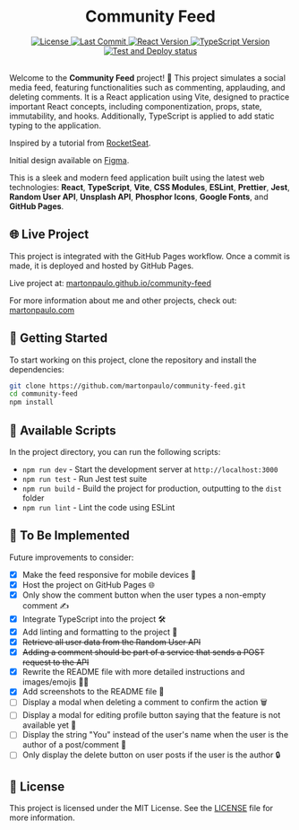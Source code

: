 <h1 align="center">Community Feed</h1>

<div align="center">
  <a href="https://github.com/martonpaulo/community-feed/blob/main/LICENSE">
    <img
      src="https://img.shields.io/github/license/martonpaulo/community-feed"
      alt="License"
    />
  </a>
  
  <a href="https://github.com/martonpaulo/community-feed/commits/main/">
    <img
      src="https://img.shields.io/github/last-commit/martonpaulo/community-feed"
      alt="Last Commit"
    />
  </a>
  
  <a href="https://github.com/martonpaulo/community-feed/blob/main/package.json">
    <img
      src="https://img.shields.io/github/package-json/dependency-version/martonpaulo/community-feed/react"
      alt="React Version"
    />
  </a>
  
  <a href="https://github.com/search?q=repo%3Amartonpaulo%2Fcommunity-feed++language%3ATypeScript">
    <img
      src="https://img.shields.io/github/package-json/dependency-version/martonpaulo/community-feed/dev/typescript"
      alt="TypeScript Version"
    />
  </a>
</div>

<div align="center">
  <a href="https://github.com/martonpaulo/community-feed/actions/workflows/deploy.yml">
    <img
      src="https://github.com/martonpaulo/community-feed/actions/workflows/deploy.yml/badge.svg"
      alt="Test and Deploy status"
    />
  </a>
</div>

<br />


Welcome to the **Community Feed** project! 🚀 This project simulates a social media feed, featuring functionalities such as commenting, applauding, and deleting comments. It is a React application using Vite, designed to practice important React concepts, including componentization, props, state, immutability, and hooks. Additionally, TypeScript is applied to add static typing to the application.

Inspired by a tutorial from [RocketSeat](https://www.rocketseat.com.br/).

Initial design available on [Figma](https://www.figma.com/design/6MfaDPdEh4Ke2COT7xNBcB/Community-Feed).

This is a sleek and modern feed application built using the latest web technologies: **React**, **TypeScript**, **Vite**, **CSS Modules**, **ESLint**, **Prettier**, **Jest**, **Random User API**, **Unsplash API**, **Phosphor Icons**, **Google Fonts**, and **GitHub Pages**.

## 🌐 Live Project

This project is integrated with the GitHub Pages workflow. Once a commit is made, it is deployed and hosted by GitHub Pages.

Live project at: [martonpaulo.github.io/community-feed](https://martonpaulo.github.io/community-feed)

For more information about me and other projects, check out: [martonpaulo.com](https://martonpaulo.com)

## 🚀 Getting Started

To start working on this project, clone the repository and install the dependencies:

```bash
git clone https://github.com/martonpaulo/community-feed.git
cd community-feed
npm install
```

## 📜 Available Scripts

In the project directory, you can run the following scripts:

- `npm run dev` - Start the development server at `http://localhost:3000`
- `npm run test` - Run Jest test suite
- `npm run build` - Build the project for production, outputting to the `dist` folder
- `npm run lint` - Lint the code using ESLint

## 🔧 To Be Implemented

Future improvements to consider:

- [x] Make the feed responsive for mobile devices 📱
- [x] Host the project on GitHub Pages 🌐
- [x] Only show the comment button when the user types a non-empty comment ✍️
- [x] Integrate TypeScript into the project 🛠️
- [x] Add linting and formatting to the project 🧹
- [x] ~~Retrieve all user data from the Random User API~~
- [x] ~~Adding a comment should be part of a service that sends a POST request to the API~~
- [x] Rewrite the README file with more detailed instructions and images/emojis 📄✨
- [x] Add screenshots to the README file 📸
- [ ] Display a modal when deleting a comment to confirm the action 🗑️
- [ ] Display a modal for editing profile button saying that the feature is not available yet 🚫
- [ ] Display the string "You" instead of the user's name when the user is the author of a post/comment 📝
- [ ] Only display the delete button on user posts if the user is the author 🔒

## 📄 License

This project is licensed under the MIT License. See the [LICENSE](LICENSE) file for more information.
